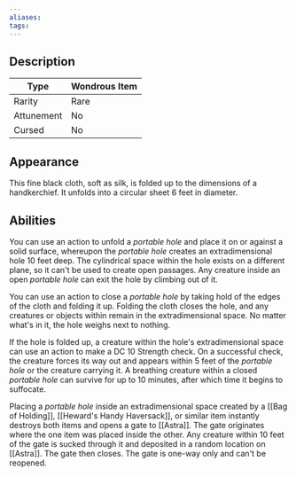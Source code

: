 ```yaml
---
aliases: 
tags:
---
```

## Description
| **Type**   | Wondrous Item |
| ---------- | ------------- |
| Rarity     | Rare          |
| Attunement | No            |
| Cursed     | No            |
## Appearance
This fine black cloth, soft as silk, is folded up to the dimensions of a handkerchief. It unfolds into a circular sheet 6 feet in diameter.
## Abilities
You can use an action to unfold a _portable hole_ and place it on or against a solid surface, whereupon the _portable hole_ creates an extradimensional hole 10 feet deep. The cylindrical space within the hole exists on a different plane, so it can't be used to create open passages. Any creature inside an open _portable hole_ can exit the hole by climbing out of it.

You can use an action to close a _portable hole_ by taking hold of the edges of the cloth and folding it up. Folding the cloth closes the hole, and any creatures or objects within remain in the extradimensional space. No matter what's in it, the hole weighs next to nothing.

If the hole is folded up, a creature within the hole's extradimensional space can use an action to make a DC 10 Strength check. On a successful check, the creature forces its way out and appears within 5 feet of the _portable hole_ or the creature carrying it. A breathing creature within a closed _portable hole_ can survive for up to 10 minutes, after which time it begins to suffocate.

Placing a _portable hole_ inside an extradimensional space created by a [[Bag of Holding]], [[Heward's Handy Haversack]], or similar item instantly destroys both items and opens a gate to [[Astra]]. The gate originates where the one item was placed inside the other. Any creature within 10 feet of the gate is sucked through it and deposited in a random location on [[Astra]]. The gate then closes. The gate is one-way only and can't be reopened.
